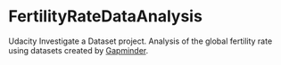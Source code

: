 # FertilityRateDataAnalysis
Udacity Investigate a Dataset project. Analysis of the global fertility rate using datasets created by [Gapminder](https://www.gapminder.org/data/).
